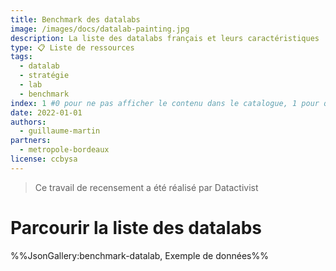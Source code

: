 ```yaml
---
title: Benchmark des datalabs
image: /images/docs/datalab-painting.jpg
description: La liste des datalabs français et leurs caractéristiques
type: 📋 Liste de ressources
tags:
  - datalab
  - stratégie
  - lab
  - benchmark
index: 1 #0 pour ne pas afficher le contenu dans le catalogue, 1 pour qu'il s'affiche dans le catalogue
date: 2022-01-01
authors:
  - guillaume-martin
partners:
  - metropole-bordeaux
license: ccbysa
--- 
```


> Ce travail de recensement a été réalisé par Datactivist

# Parcourir la liste des datalabs 

%%JsonGallery:benchmark-datalab, Exemple de données%%
